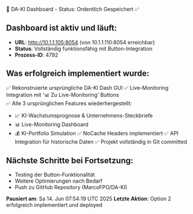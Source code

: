🚀 DA-KI Dashboard - Status: Ordentlich Gespeichert ✅

## Dashboard ist aktiv und läuft:
- **URL**: http://10.1.1.105:8054 (von 10.1.1.110:8054 erreichbar)
- **Status**: Vollständig funktionsfähig mit Button-Integration
- **Prozess-ID**: 4792

## Was erfolgreich implementiert wurde:
✅ Rekonstruierte ursprüngliche DA-KI Dash GUI
✅ Live-Monitoring Integration mit '📊 Zu Live-Monitoring' Buttons  
✅ Alle 3 ursprünglichen Features wiederhergestellt:
   - 📈 KI-Wachstumsprognose & Unternehmens-Steckbriefe
   - 📊 Live-Monitoring Dashboard
   - 💰 KI-Portfolio Simulation
✅ NoCache Headers implementiert
✅ API Integration für historische Daten
✅ Projekt vollständig in Git committed

## Nächste Schritte bei Fortsetzung:
- Testing der Button-Funktionalität
- Weitere Optimierungen nach Bedarf
- Push zu GitHub Repository (MarcoFPO/DA-KI)

**Pausiert am**: Sa 14. Jun 07:54:19 UTC 2025
**Letzte Aktion**: Option 2 erfolgreich implementiert und deployed
